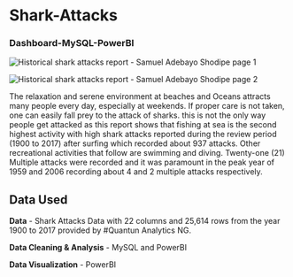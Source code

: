 # Shark-Attacks
### Dashboard-MySQL-PowerBI
![Historical shark attacks report - Samuel Adebayo Shodipe page 1](https://github.com/bayoshodipe/Shark-Attacks/assets/8863358/858ce8ad-aecb-4ca8-b85f-da60aa7a885f)

![Historical shark attacks report - Samuel Adebayo Shodipe page 2](https://github.com/bayoshodipe/Shark-Attacks/assets/8863358/02d5457f-2e02-4bcd-88dd-17a46a3661af)

The relaxation and serene environment at beaches and Oceans attracts many people every day, especially at weekends. If proper care is not taken, one can easily fall prey to the attack of sharks. this is not the only way people get attacked as this report shows that fishing at sea is the second highest activity with high shark attacks reported during the review period (1900 to 2017) after surfing which recorded about 937 attacks. Other recreational activities that follow are swimming and diving. Twenty-one (21) Multiple attacks were recorded and it was paramount in the peak year of 1959 and 2006 recording about 4 and 2 multiple attacks respectively.

## Data Used

**Data** - Shark Attacks Data with 22 columns and 25,614 rows from the year 1900 to 2017 provided by #Quantun Analytics NG.

**Data Cleaning & Analysis** - MySQL and PowerBI

**Data Visualization** - PowerBI
